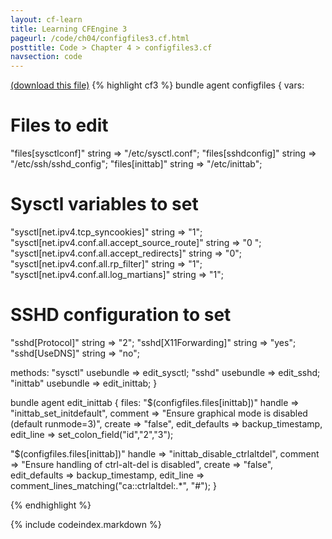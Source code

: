 ```yaml
---
layout: cf-learn
title: Learning CFEngine 3
pageurl: /code/ch04/configfiles3.cf.html
posttitle: Code > Chapter 4 > configfiles3.cf
navsection: code
---
```


[(download this file)](/src/ch04/configfiles3.cf)
{% highlight cf3 %}
bundle agent configfiles
{
vars:  
  # Files to edit
  "files[sysctlconf]" string => "/etc/sysctl.conf";
  "files[sshdconfig]" string => "/etc/ssh/sshd_config";
  "files[inittab]"    string => "/etc/inittab";

  # Sysctl variables to set
  "sysctl[net.ipv4.tcp_syncookies]"               string => "1";
  "sysctl[net.ipv4.conf.all.accept_source_route]" string => "0 ";
  "sysctl[net.ipv4.conf.all.accept_redirects]"    string => "0";
  "sysctl[net.ipv4.conf.all.rp_filter]"           string => "1";
  "sysctl[net.ipv4.conf.all.log_martians]"        string => "1";

  # SSHD configuration to set
  "sshd[Protocol]"                                string => "2";
  "sshd[X11Forwarding]"                           string => "yes";
  "sshd[UseDNS]"				  string => "no";

methods:
  "sysctl"  usebundle => edit_sysctl;
  "sshd"    usebundle => edit_sshd;
  "inittab" usebundle => edit_inittab;
}

bundle agent edit_inittab
{
files:
  "$(configfiles.files[inittab])"
    handle => "inittab_set_initdefault",
    comment => "Ensure graphical mode is disabled (default runmode=3)",
    create    => "false",
    edit_defaults => backup_timestamp,
    edit_line => set_colon_field("id","2","3");

  "$(configfiles.files[inittab])"
    handle => "inittab_disable_ctrlaltdel",
    comment => "Ensure handling of ctrl-alt-del is disabled",
    create    => "false",
    edit_defaults => backup_timestamp,
    edit_line => comment_lines_matching("ca::ctrlaltdel:.*", "#");
}

{% endhighlight %}

{% include codeindex.markdown %}
